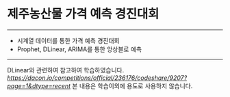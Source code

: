 # 제주농산물 가격 예측 경진대회
---
* 시계열 데이터를 통한 가격 예측 경진대회
* Prophet, DLinear, ARIMA를 통한 앙상블로 예측
---
DLinear와 관련하여 참고하여 학습하였습니다.
*https://dacon.io/competitions/official/236176/codeshare/9207?page=1&dtype=recent*
본 내용은 학습이외에 용도로 사용하지 않습니다.
